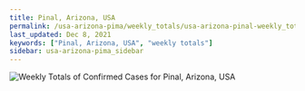 ```yaml
---
title: Pinal, Arizona, USA
permalink: /usa-arizona-pima/weekly_totals/usa-arizona-pinal-weekly_totals.html
last_updated: Dec 8, 2021
keywords: ["Pinal, Arizona, USA", "weekly totals"]
sidebar: usa-arizona-pima_sidebar
---
```


![Weekly Totals of Confirmed Cases for Pinal, Arizona, USA](/covid_tracker/images/graphs/usa-arizona-pinal-weekly_totals_graph.png)
